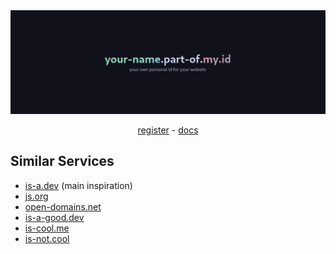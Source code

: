 <div align="center">
  <img src="https://raw.githubusercontent.com/partofmyid/.github/refs/heads/main/banner.png">
  <p><a href="https://github.com/partofmyid/register">register</a> - <a href="https://part-of.my.id/docs">docs</a></p>
</div>

## Similar Services
- [is-a.dev](https://is-a.dev/) (main inspiration)
- [js.org](https://js.org/)
- [open-domains.net](https://open-domains.net/)
- [is-a-good.dev](https://is-a-good.dev/)
- [is-cool.me](https://is-cool.me/)
- [is-not.cool](https://is-not.cool/)

